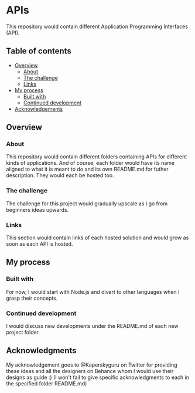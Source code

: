 # APIs

This repository would contain different Application Programming Interfaces (API). 

## Table of contents

- [Overview](#overview)
  - [About](#about)
  - [The challenge](#the-challenge)
  - [Links](#links)
- [My process](#my-process)
  - [Built with](#built-with)
  - [Continued development](#continued-development)
- [Acknowledgements](#acknowledgments)

## Overview

### About

This repository would contain different folders containing APIs for different kinds of applications. And of course, each folder would have its name aligned to what it is meant to do and its own README.md for futher description. They would each be hosted too.


### The challenge

The challenge for this project would gradually upscale as I go from beginners ideas upwards.

### Links

This section would contain links of each hosted solution and would grow as soon as each API is hosted.

## My process

### Built with

For now, I would start with Node.js and divert to other languages when I grasp their concepts.

### Continued development

I would discuss new developments under the README.md of each new project folder.

## Acknowledgments

My acknowledgement goes to @Kaperskyguru on Twitter for providing these ideas and all the designers on Behance whom I would use their designs as guide :) (I won't fail to give specific acknowledgments to each in the specified folder README.md)
